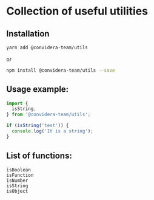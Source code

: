 # Collection of useful utilities

## Installation

```bash
yarn add @convidera-team/utils
```
or
```bash
npm install @convidera-team/utils --save
```

## Usage example:

```javascript
import { 
  isString,
} from '@convidera-team/utils';

if (isString('test')) {
  console.log('It is a string');
}
```

## List of functions:

```
isBoolean
isFunction
isNumber
isString
isObject
```
